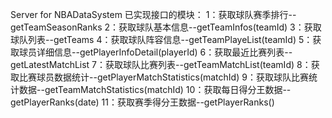 Server for NBADataSystem
已实现接口的模块：
	1：获取球队赛季排行--getTeamSeasonRanks
	2：获取球队基本信息--getTeamInfos(teamId)
	3：获取球队列表--getTeams
	4：获取球队阵容信息--getTeamPlayeList(teamId)
	5：获取球员详细信息--getPlayerInfoDetail(playerId)
	6：获取最近比赛列表--getLatestMatchList
	7：获取球队比赛列表--getTeamMatchList(teamId)
	8：获取比赛球员数据统计--getPlayerMatchStatistics(matchId)
	9：获取球队比赛统计数据--getTeamMatchStatistics(matchId)
	10：获取每日得分王数据--getPlayerRanks(date)
	11：获取赛季得分王数据--getPlayerRanks()
